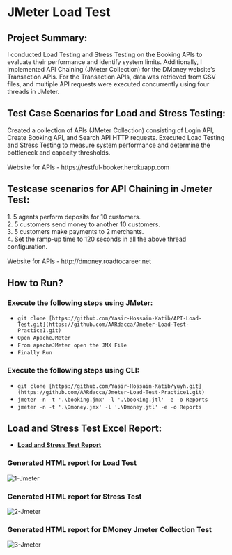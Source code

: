 # JMeter Load Test


<h2>Project Summary:</h2> 
I conducted Load Testing and Stress Testing on the Booking APIs to evaluate their performance and identify system limits. Additionally, I implemented API Chaining (JMeter Collection) for the DMoney website’s Transaction APIs. For the Transaction APIs, data was retrieved from CSV files, and multiple API requests were executed concurrently using four threads in JMeter.

<h2>Test Case Scenarios for Load and Stress Testing:</h2>
Created a collection of APIs (JMeter Collection) consisting of Login API, Create Booking API, and Search API HTTP requests.
Executed Load Testing and Stress Testing to measure system performance and determine the bottleneck and capacity thresholds.<br>
<br>
Website for APIs - https://restful-booker.herokuapp.com

<h2>Testcase scenarios for API Chaining in Jmeter Test: </h2>
1. 5 agents perform deposits for 10 customers.<br>
2. 5 customers send money to another 10 customers.<br>
3. 5 customers make payments to 2 merchants.<br>
4. Set the ramp-up time to 120 seconds in all the above thread configuration.<br>
<br>
Website for APIs - http://dmoney.roadtocareer.net

<h2>How to Run?</h2>

<h3> Execute the following steps using JMeter: </h3> 
   
  - ``` git clone [https://github.com/Yasir-Hossain-Katib/API-Load-Test.git](https://github.com/AARdacca/Jmeter-Load-Test-Practice1.git) ```<br>
  - ``` Open ApacheJMeter ``` <br>
  - ``` From apacheJMeter open the JMX File ```<br> 
  - ``` Finally Run ```

<h3>Execute the following steps using CLI: </h3>

  - ``` git clone [https://github.com/Yasir-Hossain-Katib/yuyh.git](https://github.com/AARdacca/Jmeter-Load-Test-Practice1.git) ```
  - ``` jmeter -n -t '.\booking.jmx' -l '.\booking.jtl' -e -o Reports ``` 
  - ``` jmeter -n -t '.\Dmoney.jmx' -l '.\Dmoney.jtl' -e -o Reports ``` 

<h2>Load and Stress Test Excel Report:</h2>

 - **[Load and Stress Test Report](https://docs.google.com/spreadsheets/d/1MH59oo19uTOWPBhVyRn9HDOqmdWgdIDo3_wzWawNNhw/edit?usp=sharing)**

<h3>Generated HTML report for Load Test</h3>

![1-Jmeter](https://github.com/user-attachments/assets/6070b371-077e-4455-9e64-8ac2413b2988)


<h3>Generated HTML report for Stress Test</h3>

![2-Jmeter](https://github.com/user-attachments/assets/4e886905-e2af-4a54-9be1-349055007b2c)


<h3>Generated HTML report for DMoney Jmeter Collection Test</h3>

![3-Jmeter](https://github.com/user-attachments/assets/0ab9a2ae-f2fd-49a9-a920-bcfac2b14d2c)

